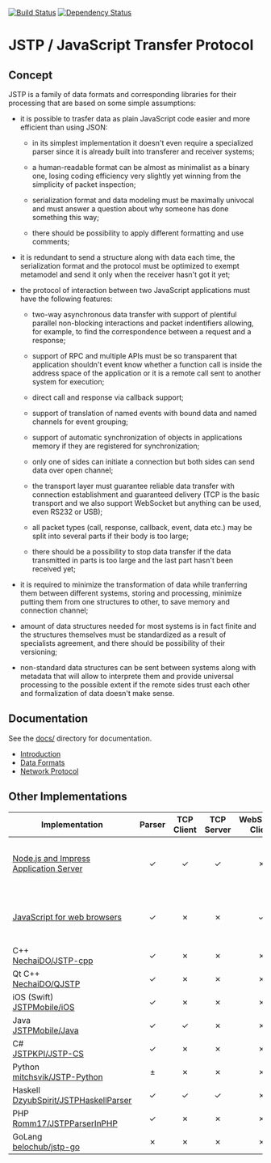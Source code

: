 [![Build Status](https://travis-ci.org/metarhia/JSTP.svg?branch=master)](https://travis-ci.org/metarhia/JSTP)
[![Dependency Status](https://david-dm.org/metarhia/JSTP.svg)](https://david-dm.org/metarhia/JSTP)

# JSTP / JavaScript Transfer Protocol

## Concept

JSTP is a family of data formats and corresponding libraries for their
processing that are based on some simple assumptions:

* it is possible to trasfer data as plain JavaScript code easier and
  more efficient than using JSON:

  - in its simplest implementation it doesn't even require a specialized
    parser since it is already built into transferer and receiver systems;

  - a human-readable format can be almost as minimalist as a binary one,
    losing coding efficiency very slightly yet winning from the simplicity
    of packet inspection;

  - serialization format and data modeling must be maximally univocal and
    must answer a question about why someone has done something this way;

  - there should be possibility to apply different formatting and use
    comments;

* it is redundant to send a structure along with data each time, the
  serialization format and the protocol must be optimized to exempt
  metamodel and send it only when the receiver hasn't got it yet;

* the protocol of interaction between two JavaScript applications must
  have the following features:

  - two-way asynchronous data transfer with support of plentiful parallel
    non-blocking interactions and packet indentifiers allowing, for example,
    to find the correspondence between a request and a response;

  - support of RPC and multiple APIs must be so transparent that application
    shouldn't event know whether a function call is inside the address space
    of the application or it is a remote call sent to another system for
    execution;

  - direct call and response via callback support;

  - support of translation of named events with bound data and named channels
    for event grouping;

  - support of automatic synchronization of objects in applications memory
    if they are registered for synchronization;

  - only one of sides can initiate a connection but both sides can send data
    over open channel;

  - the transport layer must guarantee reliable data transfer with connection
    establishment and guaranteed delivery (TCP is the basic transport and we
    also support WebSocket but anything can be used, even RS232 or USB);

  - all packet types (call, response, callback, event, data etc.) may be split
    into several parts if their body is too large;

  - there should be a possibility to stop data transfer if the data transmitted
    in parts is too large and the last part hasn't been received yet;

* it is required to minimize the transformation of data while tranferring them
  between different systems, storing and processing, minimize putting them from
  one structures to other, to save memory and connection channel;

* amount of data structures needed for most systems is in fact finite and the
  structures themselves must be standardized as a result of specialists
  agreement, and there should be possibility of their versioning;

* non-standard data structures can be sent between systems along with metadata
  that will allow to interprete them and provide universal processing to the
  possible extent if the remote sides trust each other and formalization of
  data doesn't make sense.

## Documentation

See the [docs/](https://github.com/metarhia/JSTP/tree/master/docs) directory
for documentation.

* [Introduction](docs/intro.md)
* [Data Formats](docs/data-formats.md)
* [Network Protocol](docs/protocol.md)

## Other Implementations

| Implementation | Parser | TCP Client | TCP Server | WebSocket Client | WebSocket Server | Status |
| --- | :---: | :---: | :---: | :---: | :---: | --- |
| [Node.js and Impress Application Server](https://github.com/metarhia/Impress/blob/master/lib/api.jstp.js) | ✓ | ✓ | ✓ | ✗ | ✓ | proof of concept, will be replaced with this library soon |
| [JavaScript for web browsers](https://github.com/metarhia/Impress/blob/master/applications/example/static/js/impress.js) | ✓ | ✗ | ✗ | ✓ | ✗ | proof of concept, will be replaced with this library soon |
| C++<br>[NechaiDO/JSTP-cpp](https://github.com/NechaiDO/JSTP-cpp) | ✓ | ✗ | ✗ | ✗ | ✗ | stable |
| Qt C++<br>[NechaiDO/QJSTP](https://github.com/NechaiDO/QJSTP) | ✓ | ✗ | ✗ | ✗ | ✗ | stable |
| iOS (Swift)<br>[JSTPMobile/iOS](https://github.com/JSTPMobile/iOS) | ✓ | ✗ | ✗ | ✗ | ✗ | in development |
| Java<br>[JSTPMobile/Java](https://github.com/JSTPMobile/Java) | ✓ | ✓ | ✗ | ✗ | ✗ | stable |
| C#<br>[JSTPKPI/JSTP-CS](https://github.com/JSTPKPI/JSTP-CS) | ✓ | ✗ | ✗ | ✗ | ✗ | stable |
| Python<br>[mitchsvik/JSTP-Python](https://github.com/mitchsvik/JSTP-Python) | ± | ✗ | ✗ | ✗ | ✗ | proof of concept |
| Haskell<br>[DzyubSpirit/JSTPHaskellParser](https://github.com/DzyubSpirit/JSTPHaskellParser) | ✓ | ✓ | ✓ | ✗ | ✗ | stable |
| PHP<br>[Romm17/JSTPParserInPHP](https://github.com/Romm17/JSTPParserInPHP) | ✓ | ✗ | ✗ | ✗ | ✗ | stable |
| GoLang<br>[belochub/jstp-go](https://github.com/belochub/jstp-go) | ✗ | ✗ | ✗ | ✗ | ✗ | in development |
